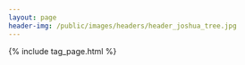 ```yaml
---
layout: page
header-img: /public/images/headers/header_joshua_tree.jpg
---
```


{% include tag_page.html %}
